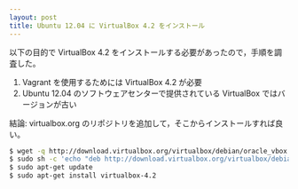 ```yaml
---
layout: post
title: Ubuntu 12.04 に VirtualBox 4.2 をインストール
---
```



以下の目的で VirtualBox 4.2 をインストールする必要があったので，手順を調査した。

1. Vagrant を使用するためには VirtualBox 4.2 が必要
2. Ubuntu 12.04 のソフトウェアセンターで提供されている VirtualBox ではバージョンが古い

結論: virtualbox.org のリポジトリを追加して，そこからインストールすれば良い。

```sh
$ wget -q http://download.virtualbox.org/virtualbox/debian/oracle_vbox.asc -O- | sudo apt-key add -
$ sudo sh -c 'echo "deb http://download.virtualbox.org/virtualbox/debian precise contrib" >> /etc/apt/sources.list'
$ sudo apt-get update
$ sudo apt-get install virtualbox-4.2
```

